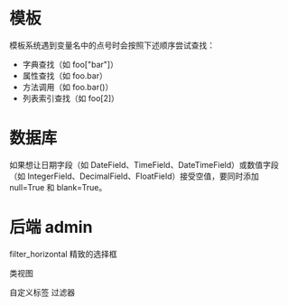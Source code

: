 # 模板
模板系统遇到变量名中的点号时会按照下述顺序尝试查找：
- 字典查找（如 foo["bar"]）
- 属性查找（如 foo.bar）
- 方法调用（如 foo.bar()）
- 列表索引查找（如 foo[2]）


# 数据库

如果想让日期字段（如 DateField、TimeField、DateTimeField）或数值字段（如 IntegerField、DecimalField、FloatField）接受空值，要同时添加 null=True 和 blank=True。


# 后端 admin
filter_horizontal 精致的选择框

类视图

自定义标签 过滤器